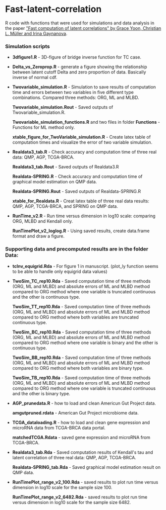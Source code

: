 # Fast-latent-correlation


R code with functions that were used for simulations and data analysis in the paper ["Fast computation of latent correlations" by Grace Yoon, Christian L. M&uuml;ller and Irina Gaynanova](https://arxiv.org/abs/2006.13875).


### Simulation scripts

* **3dfigure1.R** - 3D-figure of bridge inverse function for TC case.


* **Delta_vs_Zeroprop.R** - generate a figure showing the relationship between latent cutoff Delta and zero proportion of data. Basically inverse of normal cdf.


* **Twovariable_simulation.R** - Simulation to save results of computation time and errors between two variables in five different type combinations. Compared three methods: ORG, ML and MLBD.

  **Twovariable_simulation.Rout** - Saved outputs of Twovariable_simulation.R.

  **Twovariable_simulation_functions.R** and two files in folder **Functions** - Functions for ML method only.

  **xtable_figure_for_TwoVariable_simulation.R** - Create latex table of computation times and visualize the error of two variable simulation.


* **Realdata3_tab.R** - Check accuracy and computation time of three real data: QMP, AGP, TCGA-BRCA.

  **Realdata3_tab.Rout** - Saved outputs of Realdata3.R

  **Realdata-SPRING.R** - Check accuracy and computation time of graphical model estimation on QMP data.

  **Realdata-SPRING.Rout** - Saved outputs of Realdata-SPRING.R

  **xtable_for_Realdata.R** - Creat latex table of three real data results: QMP, AGP, TCGA-BRCA, and SPRING on QMP data.


* **RunTime_v2.R** - Run time versus dimension in log10 scale: comparing ORG, MLBD and Kendall only.

  **RunTimePlot_v2_loglog.R** - Using saved results, create data.frame format and draw a figure.




### Supporting data and precomputed results are in the folder **Data**:

* **tcInv_equigrid.Rda** - For figure 1 in manuscript. (plot_ly function seems to be able to handle only equigrid data values)


* **TwoSim_TC_rep10.Rda** - Saved computation time of three methods (ORG, ML and MLBD) and absolute errors of ML and MLBD method compared to ORG method where one variable is truncated continuous and the other is continuous type.

  **TwoSim_TT_rep10.Rda** - Saved computation time of three methods (ORG, ML and MLBD) and absolute errors of ML and MLBD method compared to ORG method where both variables are truncated continuous type.

  **TwoSim_BC_rep10.Rda** - Saved computation time of three methods (ORG, ML and MLBD) and absolute errors of ML and MLBD method compared to ORG method where one variable is binary and the other is continuous type.

  **TwoSim_BB_rep10.Rda** - Saved computation time of three methods (ORG, ML and MLBD) and absolute errors of ML and MLBD method compared to ORG method where both variables are binary type.

  **TwoSim_TB_rep10.Rda** - Saved computation time of three methods (ORG, ML and MLBD) and absolute errors of ML and MLBD method compared to ORG method where one variable is truncated continuous and the other is binary type.


* **AGP_prunedata.R** - how to load and clean Americun Gut Project data.

  **amgutpruned.rdata** - American Gut Project microbiome data.

* **TCGA_dataloading.R** - how to load and clean gene expression and microRNA data from TCGA-BRCA data portal.

  **matchedTCGA.Rdata** - saved gene expression and microRNA from TCGA-BRCA.


* **Realdata3_tab.Rda** - Saved computation results of Kendall's tau and latent correlation of three real data: QMP, AGP, TCGA-BRCA.

  **Realdata-SPRING_tab.Rda** - Saved graphical model estimation result on QMP data.


* **RunTimePlot_range_v2_100.Rda** - saved results to plot run time versus dimension in log10 scale for the sample size 100.

  **RunTimePlot_range_v2_6482.Rda** - saved results to plot run time versus dimension in log10 scale for the sample size 6482.







